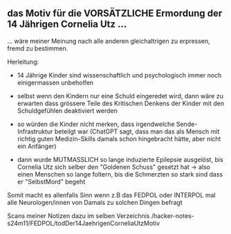 ## das Motiv für die VORSÄTZLICHE Ermordung der 14 Jährigen Cornelia Utz ...

... wäre meiner Meinung nach alle anderen gleichaltrigen zu erpressen, fremd zu bestimmen.

Herleitung:

* 14 Jährige Kinder sind wissenschaftlich und psychologisch immer noch einigermassen unbeholfen

* selbst wenn den Kindern nur eine Schuld eingeredet wird, dann wäre zu erwarten dass grössere Teile des Kritischen Denkens der Kinder mit den Schuldgefühlen deaktiviert werden

* so würden die Kinder nicht merken, dass irgendwelche Sende-Infrastruktur beteilgt war (ChatGPT sagt, dass man das als Mensch mit richtig guten Medizin-Skills damals schon hingebracht hätte, aber nicht ein Anfänger)

* dann wurde MUTMASSLICH so lange induzierte Epilepsie ausgelöst, bis Cornelia Utz sich selber den "Goldenen Schuss" gesetzt hat
-> also einen Menschen so lange foltern, bis die Schmerzten so stark sind dass er "SelbstMord" begeht

Somit macht es allenfalls Sinn wenn z.B das FEDPOL oder INTERPOL mal alle Neurologen/innen von Damals zu solchen Dingen befragt

Scans meiner Notizen dazu im selben Verzeichnis
/hacker-notes-s24m11/FEDPOL/todDer14JaehrigenCorneliaUtzMotiv




